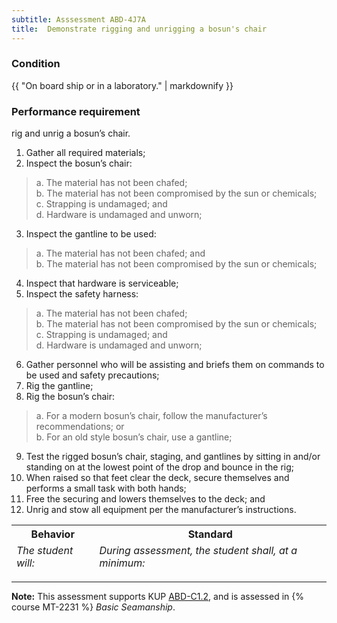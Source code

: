 ```yaml
---
subtitle: Asssessment ABD-4J7A
title:  Demonstrate rigging and unrigging a bosun's chair
---
```




### Condition

{{ "On board ship or in a laboratory." | markdownify }}

### Performance requirement 

<table width='100%' class='Guidelines'>
 <thead>
 <tr>
     <th class='thirty'>Behavior</th>
     <th class='seventy'>Standard</th>
 </tr>
 <tr>
     <td><em>The student will:</em></td>
     <td><em>During assessment, the student shall, at a minimum:</em></td>
 </tr>
 </thead>
 <tbody>


<!--rowstart-->

rig and unrig a bosun’s chair.

<!--cellbreak-->

1. Gather all required materials;
2. Inspect the bosun’s chair:
>	a. The material has not been chafed;  
>	b. The material has not been compromised by the sun or chemicals;  
>	c. Strapping is undamaged; and  
>	d. Hardware is undamaged and unworn;
3. Inspect the gantline to be used:
>	a. The material has not been chafed; and  
>	b. The material has not been compromised by the sun or chemicals;
4. Inspect that hardware is serviceable;  
5. Inspect the safety harness:
>	a. The material has not been chafed;  
>	b. The material has not been compromised by the sun or chemicals;  
>	c. Strapping is undamaged; and  
>	d. Hardware is undamaged and unworn;
6. Gather personnel who will be assisting and briefs them on commands to be used and safety precautions;
7. Rig the gantline;
8. Rig the bosun’s chair:
>	a. For a modern bosun’s chair, follow the manufacturer’s recommendations; or   
>	b. For an old style bosun’s chair, use a gantline;  
9. Test the rigged bosun’s chair, staging, and gantlines by sitting in and/or standing on at the lowest point of the drop and bounce in the rig;
10. When raised so that feet clear the deck, secure themselves and performs a small task with both hands;
11. Free the securing and lowers themselves to the deck; and 
12. Unrig and stow all equipment per the manufacturer’s instructions. 

<!--rowend-->


 </tbody>
 </table>



*****

**Note:** This assessment supports KUP [ABD-C1.2]({{site.baseurl}}/tables/25.html#ABD-C1.2), and is assessed in  {% course  MT-2231 %}  *Basic Seamanship*. 

